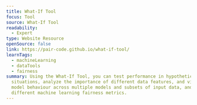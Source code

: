 ```yaml
---
title: What-If Tool
focus: Tool
source: What-If Tool
readability:
  - Expert
type: Website Resource
openSource: false
link: https://pair-code.github.io/what-if-tool/
learnTags:
  - machineLearning
  - dataTools
  - fairness
summary: Using the What-If Tool, you can test performance in hypothetical
  situations, analyze the importance of different data features, and visualize
  model behaviour across multiple models and subsets of input data, and for
  different machine learning fairness metrics.
---
```

